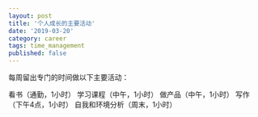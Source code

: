 ```yaml
---
layout: post
title: '个人成长的主要活动'
date: '2019-03-20'
category: career
tags: time_management
published: false
---
```


每周留出专门的时间做以下主要活动：

看书（通勤，1小时）
学习课程（中午，1小时）
做产品（中午，1小时）
写作（下午4点，1小时）
自我和环境分析（周末，1小时）

